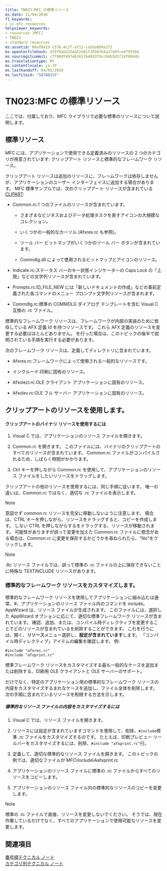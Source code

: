 ```yaml
---
title: TN023:MFC の標準リソース
ms.date: 11/04/2016
f1_keywords:
- vc.mfc.resources
helpviewer_keywords:
- resources [MFC]
- TN023
- standard resources
ms.assetid: 60af8415-c576-4c2f-a711-ca5da0b9a1f2
ms.openlocfilehash: d29f0ab2254a52e01f2016f64a37ddfce47955bb
ms.sourcegitcommit: c7f90df497e6261764893f9cc04b5d1f1bf0b64b
ms.translationtype: MT
ms.contentlocale: ja-JP
ms.lasthandoff: 04/05/2019
ms.locfileid: "58780315"
---
```

# <a name="tn023-standard-mfc-resources"></a>TN023:MFC の標準リソース

ここでは、付属しており、MFC ライブラリで必要な標準のリソースについて説明します。

## <a name="standard-resources"></a>標準リソース

MFC には、アプリケーションで使用できる定義済みのリソースの 2 つのカテゴリが用意されています: クリップアート リソースと標準的なフレームワーク リソース。

クリップアート リソースは追加のリソースに、フレームワークは依存しませんが、アプリケーションのユーザー インターフェイスに追加する場合があります。 MFC 標準サンプルでは、次のクリップアート リソースが含まれている[CLIPART](../overview/visual-cpp-samples.md):

- Common.rc:1 つのファイルのリソースが含まれています。

   - さまざまなビジネスおよびデータ処理タスクを表すアイコンの大規模なコレクション。

   - いくつかの一般的なカーソル (Afxres.rc も参照)。

   - ツール バー ビットマップがいくつかのツール バー ボタンが含まれています。

   - Commdlg.dll によって使用されるビットマップとアイコンのリソース。

- Indicate.rc:ステータス バーのキー状態インジケーターの Caps Lock の「上限」などの文字列リソースが含まれています。

- Prompts.rc:ID_FILE_NEW には「新しいドキュメントの作成」などの事前定義された各コマンドのメニュー プロンプト文字列リソースが含まれます。

- Commdlg.rc:標準の COMMDLG ダイアログ テンプレートを含む Visual C 互換の .rc ファイル。

標準的なフレームワーク リソースは、フレームワークが内部の実装のために依存している AFX 定義 Id を持つリソースです。 これら AFX 定義のリソースを変更する必要はほとんどありません。 を行った場合は、このトピックの後半で説明されている手順を実行する必要があります。

次のフレームワーク リソースは、定義してディレクトリに含まれています。

- Afxres.rc:フレームワークによって使用される一般的なリソースです。

- インクルード:印刷に固有のリソース。

- Afxolecl.rc:OLE クライアント アプリケーションに固有のリソース。

- Afxolev.rc:OLE フル サーバー アプリケーションに固有のリソース。

## <a name="using-clip-art-resources"></a>クリップアートのリソースを使用します。

#### <a name="to-use-a-clip-art-binary-resource"></a>クリップアートのバイナリ リソースを使用するには

1. Visual C では、アプリケーションのリソース ファイルを開きます。

1. Common.rc を開きます。 このファイルには、バイナリのクリップアートのすべてのリソースが含まれています。 Common.rc ファイルがコンパイルされるため、しばらく時間がかかります。

1. Ctrl キーを押しながら Common.rc を使用して、アプリケーションのリソース ファイルをしたいリソースをドラッグします。

クリップアートの他のリソースを使用するには、同じ手順に従います。 唯一の違いは、Common.rc ではなく、適切な .rc ファイルを表示します。

> [!NOTE]
>  意図せず common.rc リソースを完全に移動しないように注意します。 場合は、CTRL キーを押しながら、リソースをドラッグすると、コピーを作成します。 しない CTRL を押しながらするをドラッグする、リソースが移動されます。 可能性がありますが誤って変更を加えた Common.rc ファイルに懸念がある場合は、Common.rc に変更を保存するかどうかを尋ねられたら、"No"をクリックします。

> [!NOTE]
>  .Rc リソース ファイルでは、誤って標準の .rc ファイルの上に保存できないことに特殊な TEXTINCLUDE リソースがあります。

### <a name="customizing-standard-framework-resources"></a>標準的なフレームワーク リソースをカスタマイズします。

標準的なフレームワーク リソースを使用してアプリケーションに組み込むは通常、#、アプリケーションのリソース ファイル内のコマンドを include。 AppWizard は、リソース ファイルが生成されます。 このファイルには、選択した AppWizard オプションに応じて、適切な標準フレームワーク リソースが含まれています。 確認、追加、または、コンパイル時ディレクティブを変更することでどのリソースが含まれているを削除することができます。 これを行うには、開く、**リソース**メニュー選択し、**設定が含まれています**します。 「コンパイル時ディレクティブ」アイテムの編集を確認します。 例:

```
#include "afxres.rc"
#include "afxprint.rc"
```

標準フレームワーク リソースをカスタマイズする最も一般的なケースを追加または削除する、印刷用 OLE クライアントと OLE サーバーのサポート。

だけでなく、特定のアプリケーション用の標準的なフレームワーク リソースの内容をカスタマイズするまれなケースを追加し、ファイル全体を削除します。 次の手順に含まれているリソースを制限する方法を示します。

##### <a name="to-customize-the-contents-of-a-standard-resource-file"></a>標準的なリソース ファイルの内容をカスタマイズするには

1. Visual C では、リソース ファイルを開きます。

1. リソースには設定が含まれていますコマンドを使用して、削除、`#include`標準 .rc ファイルをカスタマイズするのです。 たとえば、印刷プレビュー ツールバーをカスタマイズするには、削除、`#include "afxprint.rc"`行。

1. 定義して、適切な標準的なリソース ファイルを開きます。 このトピックの例では、適切なファイルが MFC\Include\Aafxprint.rc

1. アプリケーションのリソース ファイルに標準の .rc ファイルからすべてのリソースをコピーします。

1. アプリケーションのリソース ファイル内の標準的なリソースのコピーを変更します。

> [!NOTE]
>  標準の .rc ファイルで直接、リソースを変更しないでください。 そうでは、現在作業しているだけでなく、すべてのアプリケーションで使用可能なリソースを変更します。

## <a name="see-also"></a>関連項目

[番号順テクニカル ノート](../mfc/technical-notes-by-number.md)<br/>
[カテゴリ別テクニカル ノート](../mfc/technical-notes-by-category.md)
